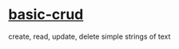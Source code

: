 # [basic-crud](https://github.com/KarolinaOn/basic-crud)
create, read, update, delete simple strings of text
